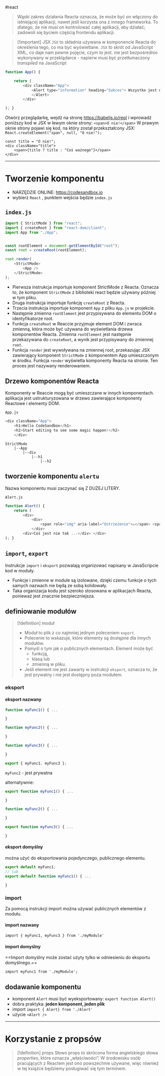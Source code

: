 #react 

> Wąski zakres działania Reacta oznacza, że może być on włączony do istniejącej aplikacji, nawet jeśli korzysta ona z innego frameworka. To dlatego, że nie musi on kontrolować całej aplikacji, aby działać; zadowoli się byciem częścią frontendu aplikacji.


>[!important] JSX
> `JSX` to składnia używana w komponencie Reacta do określenia tego, co ma być wyświetlane.
> `JSX` to skrót od JavaScript XML, co daje nam pewne pojęcie, czym to jest.
> nie jest bezpośrednio wykonywany w przeklądarce - napierw musi być przetłumaczony *transpiled* na JavaScript

```javascript
function App() { 

	return (
		<div className="App">
			<Alert type="information" heading="Sukces"> Wszystko jest naprawdę dobrze!
			</Alert> 
		</div>

); }
```


Otwórz przeglądarkę, wejdź na stronę https://babeljs.io/repl i wprowadź
poniższy kod w JSX w lewym oknie strony:
`<span>O nie!</span>` W prawym oknie strony pojawi się kod, na który został przekształcony JSX: `React.createElement("span", null, "O nie!");`

```
const title = "O nie!"; 
<div className="title">
	<span>{title ? title : "Coś ważnego"}</span> 
</div>
```

-------

# Tworzenie komponentu
- NARZĘDZIE ONLINE: https://codesandbox.io 
- wybierz `React` , punktem wejścia będzie  `index.js`

## `index.js`
```javascript
import { StrictMode } from "react";
import { createRoot } from "react-dom/client";
import App from "./App";


const rootElement = document.getElementById("root");
const root = createRoot(rootElement);

root.render(
	<StrictMode>
		<App />
	</StrictMode>
);
```
- Pierwsza instrukcja importuje komponent StrictMode z Reacta. Oznacza to, że komponent `StrictMode` z biblioteki react będzie używany później w tym pliku.
- Druga instrukcja importuje funkcję `createRoot` z Reacta.
- Trzecia instrukcja importuje komponent `App` z pliku `App.js` w projekcie.
- Następnie zmienna `rootElement` jest przypisywana do elementu DOM o identyfikatorze root.
- Funkcja `createRoot` w Reaccie przyjmuje element DOM i zwraca zmienną, która może być używana do wyświetlania drzewa komponentów Reacta. Zmienna `rootElement` jest następnie przekazywana do `createRoot`, a wynik jest przypisywany do zmiennej `root`.
- Funkcja `render` jest wywoływana na zmiennej root, przekazując JSX zawierający komponent `StrictMode` z komponentem App umieszczonym w środku. Funkcja `render` wyświetla komponenty Reacta na stronie. Ten proces jest nazywany renderowaniem.

## Drzewo komponentów Reacta
Komponenty w Reaccie mogą być umieszczane w innych komponentach.
aplikacja jest ustrukturyzowana w drzewo zawierające komponenty Reactowe i elementy DOM.

`App.js`
```javascript
<div className="App"> 
	<h1>Hello CodeSandbox</h1>
	<h2>Start editing to see some magic happen!</h2> 
	</div>
```

```
StrictMode
	|--App
		|--div
			|--h1
				|--h2
```

## tworzenie komponentu `alertu`
Nazwa komponentu musi zaczynać się Z DUŻEJ LITERY.

`Alert.js`
```javascript
function Alert() { 
	return (
		<div> 
			<div>
				<span role="img" aria-label="Ostrzeżenie">⚠</span> <span>O nie!</span>
			</div>
		<div>Coś jest nie tak ...</div> </div>
); }
```


## `import`, `export`
Instrukcje `import` i `eksport` pozwalają organizować napisany w JavaScripcie kod w moduły.

- Funkcje i zmienne w module są izolowane, dzięki czemu funkcje o tych samych nazwach nie będą ze sobą kolidowały. 
- Taka organizacja kodu jest szeroko stosowana w aplikacjach Reacta, ponieważ jest znacznie bezpieczniejsza.

## definiowanie modułów
>[!definition] moduł
> - Moduł to plik z co najmniej jednym poleceniem `export`. 
> - Polecenie to wskazuje, które elementy są dostępne dla innych modułów. 
> - Pomyśl o tym jak o publicznych elementach. Element może być 
> 	- funkcją, 
> 	- klasą lub 
> 	- zmienną w pliku. 
> - Jeśli element nie jest zawarty w instrukcji `eksport`, oznacza to, że jest prywatny i nie jest dostępny poza modułem.

### eksport
#### eksport nazwany
```javascript
function myFunc1() { ...

}

function myFunc2() { ...

}

function myFunc3() { ...

}

export { myFunc1, myFunc3 };
```

`myFunc2` - jest prywatna

alternatywnie:
```javascript
export function myFunc1() { ...

}

function myFunc2() { ...

}

export function myFunc3() { ...

}

```


#### eksport domyślny
można użyć do eksportowania pojedynczego, publicznego elementu.
```javascript
export default myFunc1; 
// lub 
export default function myFunc1() { ...

}
```



### import 
Za pomocą instrukcji import można używać publicznych elementów z modułu. 

#### import nazwany
`import { myFunc1, myFunc3 } from './myModule'`

#### import domyślny
==Import domyślny może zostać użyty tylko w odniesieniu do eksportu domyślnego.==

`import myFunc1 from './myModule';`



## dodawanie komponentu
- komponent `Alert` musi być wyeksportowany: `export function Alert()`
- dobra praktyka: **jeden komponent, jeden plik**
- import `import { Alert} from './Alert'`
- użycie `<Alert />`


--------

# Korzystanie z propsów

>[!definition] props
>Słowo props to skrócona forma angielskiego słowa *properties*, które oznacza „właściwości”. 
>W środowisku osób pracujących z Reactem jest ono powszechnie używane, więc również w tej książce będziemy posługiwać się tym terminem.










